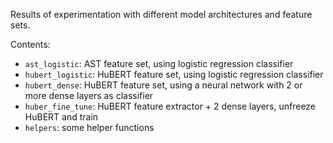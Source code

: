 Results of experimentation with different model architectures and feature sets.

Contents:
- `ast_logistic`: AST feature set, using logistic regression classifier
- `hubert_logistic`: HuBERT feature set, using logistic regression classifier
- `hubert_dense`: HuBERT feature set, using a neural network with 2 or more dense layers as classifier
- `huber_fine_tune`: HuBERT feature extractor + 2 dense layers, unfreeze HuBERT and train
- `helpers`: some helper functions
